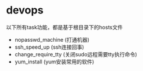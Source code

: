 # devops
以下所有task功能，都是基于根目录下的hosts文件
* nopasswd_machine (打通机器)
* ssh_speed_up (ssh连接回事)
* change_require_tty (关闭sudo远程需要tty执行命令)
* yum_install (yum安装常用的软件)